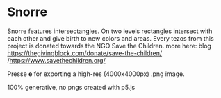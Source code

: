# Snorre

Snorre features intersectangles. On two levels rectangles intersect with each other and give birth to new colors and areas. Every tezos from this project is donated towards the NGO Save the Children. more here: blog https://thegivingblock.com/donate/save-the-children/ /https://www.savethechildren.org/ 

Presse **e** for exporting a high-res (4000x4000px) .png image.

100% generative, no pngs
created with p5.js



